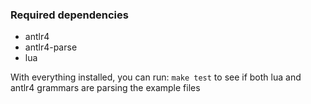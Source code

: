 ### Required dependencies
- antlr4
- antlr4-parse
- lua


With everything installed, you can run: `make test` to see if both lua and antlr4 grammars are parsing the example files
